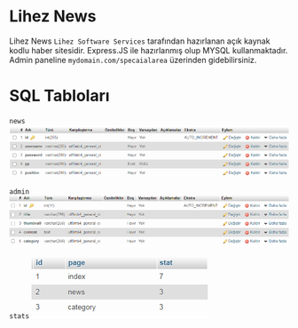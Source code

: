# Lihez News
Lihez News `Lihez Software Services` tarafından hazırlanan açık kaynak kodlu haber sitesidir. Express.JS ile hazırlanmış olup MYSQL kullanmaktadır. Admin paneline 
`mydomain.com/specaialarea` üzerinden gidebilirsiniz.

# SQL Tabloları

`news`
<img src="./public/images/sql1.png">

`admin`
<img src="./public/images/sql2.png">

`stats`
<img src="./public/images/sql3.png">
